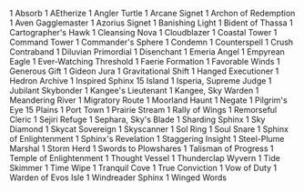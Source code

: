 1 Absorb
1 AEtherize
1 Angler Turtle
1 Arcane Signet
1 Archon of Redemption
1 Aven Gagglemaster
1 Azorius Signet
1 Banishing Light
1 Bident of Thassa
1 Cartographer's Hawk
1 Cleansing Nova
1 Cloudblazer
1 Coastal Tower
1 Command Tower
1 Commander's Sphere
1 Condemn
1 Counterspell
1 Crush Contraband
1 Diluvian Primordial
1 Disenchant
1 Emeria Angel
1 Empyrean Eagle
1 Ever-Watching Threshold
1 Faerie Formation
1 Favorable Winds
1 Generous Gift
1 Gideon Jura
1 Gravitational Shift
1 Hanged Executioner
1 Hedron Archive
1 Inspired Sphinx
15 Island
1 Isperia, Supreme Judge
1 Jubilant Skybonder
1 Kangee's Lieutenant
1 Kangee, Sky Warden
1 Meandering River
1 Migratory Route
1 Moorland Haunt
1 Negate
1 Pilgrim's Eye
15 Plains
1 Port Town
1 Prairie Stream
1 Rally of Wings
1 Remorseful Cleric
1 Sejiri Refuge
1 Sephara, Sky's Blade
1 Sharding Sphinx
1 Sky Diamond
1 Skycat Sovereign
1 Skyscanner
1 Sol Ring
1 Soul Snare
1 Sphinx of Enlightenment
1 Sphinx's Revelation
1 Staggering Insight
1 Steel-Plume Marshal
1 Storm Herd
1 Swords to Plowshares
1 Talisman of Progress
1 Temple of Enlightenment
1 Thought Vessel
1 Thunderclap Wyvern
1 Tide Skimmer
1 Time Wipe
1 Tranquil Cove
1 True Conviction
1 Vow of Duty
1 Warden of Evos Isle
1 Windreader Sphinx
1 Winged Words